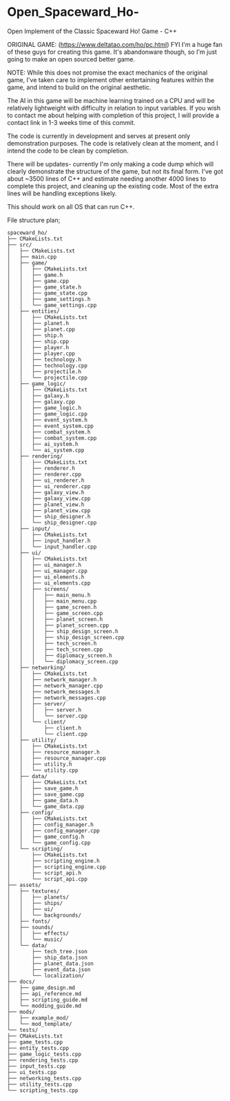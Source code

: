 # Open_Spaceward_Ho-
Open Implement of the Classic Spaceward Ho! Game - C++

ORIGINAL GAME:
(https://www.deltatao.com/ho/pc.html)
FYI I'm a huge fan of these guys for creating this game. It's abandonware though, so I'm just going to make an open sourced better game.

NOTE: While this does not promise the exact mechanics of the original game, I've taken care to implement other entertaining features within the game, and intend to build on the original aesthetic.

The AI in this game will be machine learning trained on a CPU and will be relatively lightweight with difficulty in relation to input variables. If you wish to contact me about helping with completion of this project, I will provide a contact link in 1-3 weeks time of this commit.

The code is currently in development and serves at present only demonstration purposes. The code is relatively clean at the moment, and I intend the code to be clean by completion.

There will be updates- currently I'm only making a code dump which will clearly demonstrate the structure of the game, but not its final form. I've got about ~3500 lines of C++ and estimate needing another 4000 lines to complete this project, and cleaning up the existing code. Most of the extra lines will be handling exceptions likely.

This should work on all OS that can run C++.


File structure plan;
```
spaceward_ho/
├── CMakeLists.txt
├── src/
│   ├── CMakeLists.txt
│   ├── main.cpp
│   ├── game/
│   │   ├── CMakeLists.txt
│   │   ├── game.h
│   │   ├── game.cpp
│   │   ├── game_state.h
│   │   ├── game_state.cpp
│   │   ├── game_settings.h
│   │   └── game_settings.cpp
│   ├── entities/
│   │   ├── CMakeLists.txt
│   │   ├── planet.h
│   │   ├── planet.cpp
│   │   ├── ship.h
│   │   ├── ship.cpp
│   │   ├── player.h
│   │   ├── player.cpp
│   │   ├── technology.h
│   │   ├── technology.cpp
│   │   ├── projectile.h
│   │   └── projectile.cpp
│   ├── game_logic/
│   │   ├── CMakeLists.txt
│   │   ├── galaxy.h
│   │   ├── galaxy.cpp
│   │   ├── game_logic.h
│   │   ├── game_logic.cpp
│   │   ├── event_system.h
│   │   ├── event_system.cpp
│   │   ├── combat_system.h
│   │   ├── combat_system.cpp
│   │   ├── ai_system.h
│   │   └── ai_system.cpp
│   ├── rendering/
│   │   ├── CMakeLists.txt
│   │   ├── renderer.h
│   │   ├── renderer.cpp
│   │   ├── ui_renderer.h
│   │   ├── ui_renderer.cpp
│   │   ├── galaxy_view.h
│   │   ├── galaxy_view.cpp
│   │   ├── planet_view.h
│   │   ├── planet_view.cpp
│   │   ├── ship_designer.h
│   │   └── ship_designer.cpp
│   ├── input/
│   │   ├── CMakeLists.txt
│   │   ├── input_handler.h
│   │   └── input_handler.cpp
│   ├── ui/
│   │   ├── CMakeLists.txt
│   │   ├── ui_manager.h
│   │   ├── ui_manager.cpp
│   │   ├── ui_elements.h
│   │   ├── ui_elements.cpp
│   │   ├── screens/
│   │   │   ├── main_menu.h
│   │   │   ├── main_menu.cpp
│   │   │   ├── game_screen.h
│   │   │   ├── game_screen.cpp
│   │   │   ├── planet_screen.h
│   │   │   ├── planet_screen.cpp
│   │   │   ├── ship_design_screen.h
│   │   │   ├── ship_design_screen.cpp
│   │   │   ├── tech_screen.h
│   │   │   ├── tech_screen.cpp
│   │   │   ├── diplomacy_screen.h
│   │   │   └── diplomacy_screen.cpp
│   ├── networking/
│   │   ├── CMakeLists.txt
│   │   ├── network_manager.h
│   │   ├── network_manager.cpp
│   │   ├── network_messages.h
│   │   ├── network_messages.cpp
│   │   ├── server/
│   │   │   ├── server.h
│   │   │   └── server.cpp
│   │   └── client/
│   │       ├── client.h
│   │       └── client.cpp
│   ├── utility/
│   │   ├── CMakeLists.txt
│   │   ├── resource_manager.h
│   │   ├── resource_manager.cpp
│   │   ├── utility.h
│   │   └── utility.cpp
│   ├── data/
│   │   ├── CMakeLists.txt
│   │   ├── save_game.h
│   │   ├── save_game.cpp
│   │   ├── game_data.h
│   │   └── game_data.cpp
│   ├── config/
│   │   ├── CMakeLists.txt
│   │   ├── config_manager.h
│   │   ├── config_manager.cpp
│   │   ├── game_config.h
│   │   └── game_config.cpp
│   └── scripting/
│       ├── CMakeLists.txt
│       ├── scripting_engine.h
│       ├── scripting_engine.cpp
│       ├── script_api.h
│       └── script_api.cpp
├── assets/
│   ├── textures/
│   │   ├── planets/
│   │   ├── ships/
│   │   ├── ui/
│   │   └── backgrounds/
│   ├── fonts/
│   ├── sounds/
│   │   ├── effects/
│   │   └── music/
│   └── data/
│       ├── tech_tree.json
│       ├── ship_data.json
│       ├── planet_data.json
│       ├── event_data.json
│       └── localization/
├── docs/
│   ├── game_design.md
│   ├── api_reference.md
│   ├── scripting_guide.md
│   └── modding_guide.md
├── mods/
│   ├── example_mod/
│   └── mod_template/
└── tests/
├── CMakeLists.txt
├── game_tests.cpp
├── entity_tests.cpp
├── game_logic_tests.cpp
├── rendering_tests.cpp
├── input_tests.cpp
├── ui_tests.cpp
├── networking_tests.cpp
├── utility_tests.cpp
└── scripting_tests.cpp
```
